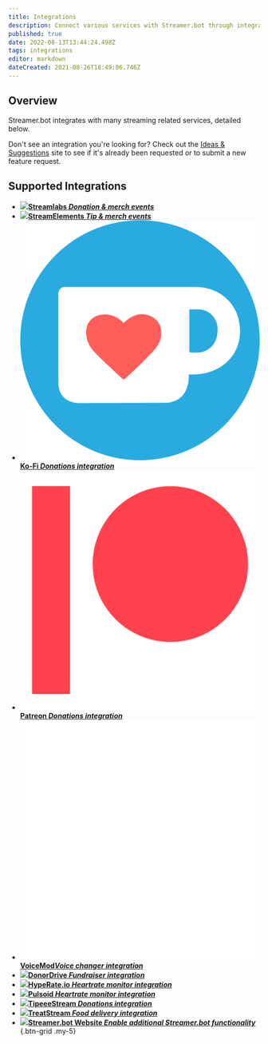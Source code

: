 ```yaml
---
title: Integrations
description: Connect various services with Streamer.bot through integrations
published: true
date: 2022-08-13T13:44:24.498Z
tags: integrations
editor: markdown
dateCreated: 2021-08-26T18:49:06.746Z
---
```


## Overview
Streamer.bot integrates with many streaming related services, detailed below.

Don't see an integration you're looking for? Check out the [Ideas &amp; Suggestions](https://ideas.streamer.bot) site to see if it's already been requested or to submit a new feature request.

## Supported Integrations

- [<img src="https://streamer.bot/img/integrations/streamlabs.png"/>**Streamlabs *Donation &amp; merch events***](/en/Integrations/Streamlabs)
- [<img src="https://streamer.bot/img/integrations/streamelements.png"/>**StreamElements *Tip &amp; merch events***](/en/Integrations/StreamElements)
- [<img src="/ko-fi_icon_rgb_rounded.png"/>**Ko-Fi *Donations integration***](/en/Integrations/Ko-Fi)
- [<img src="/digital-patreon-logo_coral.png"/>**Patreon *Donations integration***](/en/Integrations/Patreon)
- [<img src="/logos/voicemod.png"/>**VoiceMod*Voice changer integration***](/en/Integrations/VoiceMod)
- [<img src="/donordrive.webp"/>**DonorDrive *Fundraiser integration***](/en/Integrations/DonorDrive)
- [<img src="https://streamer.bot/img/integrations/hyperate.png"/>**HypeRate.io *Heartrate monitor integration***](/en/Integrations/HypeRate-io)
- [<img src="https://streamer.bot/img/integrations/pulsoid.png"/>**Pulsoid *Heartrate monitor integration***](/en/Integrations/Pulsoid)
- [<img src="https://streamer.bot/img/integrations/tipeestream.png"/>**TipeeeStream *Donations integration***](/en/Integrations/TipeeeStream)
- [<img src="https://streamer.bot/img/integrations/treatstream.png"/>**TreatStream *Food delivery integration***](/en/Integrations/TreatStream)
- [<img src="https://streamer.bot/logo.png"/>**Streamer.bot Website *Enable additional Streamer.bot functionality***](/en/Integrations/Streamer-bot)
{.btn-grid .my-5}